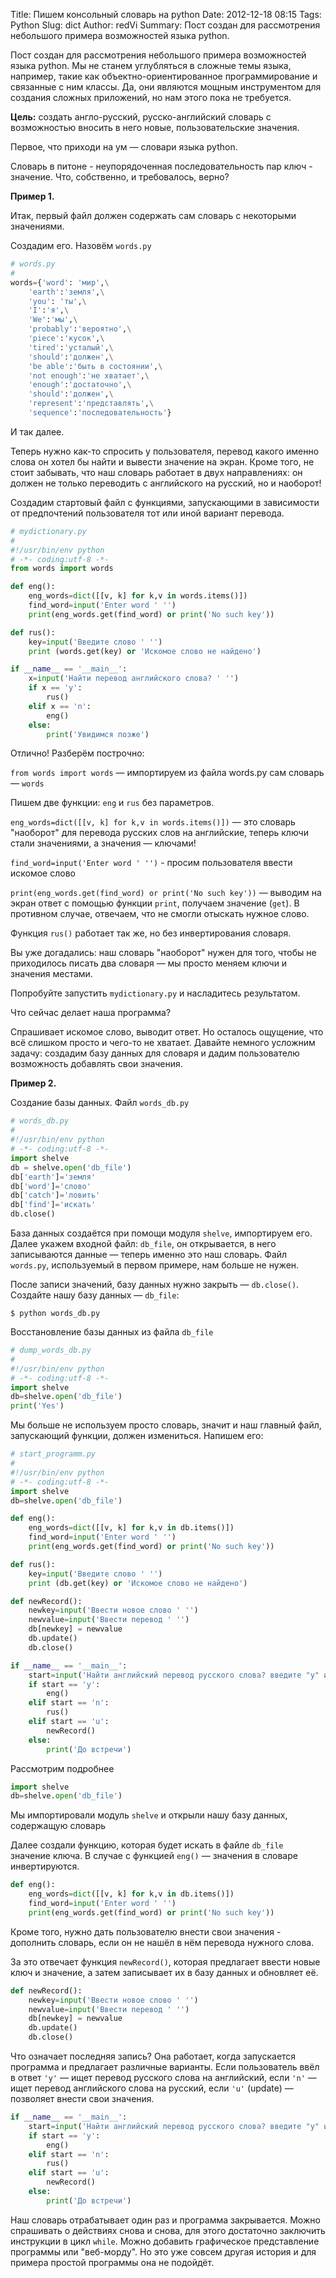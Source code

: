 Title: Пишем консольный словарь на python
Date: 2012-12-18 08:15
Tags: Python
Slug: dict
Author: redVi
Summary: Пост создан для рассмотрения небольшого примера возможностей языка python.

Пост создан для рассмотрения небольшого примера возможностей языка python. Мы не станем углубляться в сложные темы языка, например, такие как объектно-ориентированное программирование и связанные с ним классы. Да, они являются мощным инструментом для создания сложных приложений, но нам этого пока не требуется.

<b>Цель:</b> создать англо-русский, русско-английский словарь с возможностью вносить в него новые, пользовательские значения.

Первое, что приходи на ум &mdash; словари языка python.

Словарь в питоне - неупорядоченная последовательность пар ключ - значение. Что, собственно, и требовалось, верно?

<b>Пример 1.</b>

Итак, первый файл должен содержать сам словарь с некоторыми значениями.

Создадим его. Назовём `words.py`

```python
# words.py
#
words={'word': 'мир',\
    'earth':'земля',\
    'you': 'ты',\
    'I':'я',\
    'We':'мы',\
    'probably':'вероятно',\
    'piece':'кусок',\
    'tired':'усталый',\
    'should':'должен',\
    'be able':'быть в состоянии',\
    'not enough':'не хватает',\
    'enough':'достаточно',\
    'should':'должен',\
    'represent':'представлять',\
    'sequence':'последовательность'}
```

И так далее.

Теперь нужно как-то спросить у пользователя, перевод какого именно слова он хотел бы найти и вывести значение на экран. Кроме того, не стоит забывать, что наш словарь работает в двух направлениях: он должен не только переводить с английского на русский, но и наоборот!

Создадим стартовый файл с функциями, запускающими в зависимости от предпочтений пользователя тот или иной вариант перевода.

```python
# mydictionary.py
#
#!/usr/bin/env python
# -*- coding:utf-8 -*-
from words import words

def eng():
    eng_words=dict([[v, k] for k,v in words.items()])
    find_word=input('Enter word ' '')
    print(eng_words.get(find_word) or print('No such key'))

def rus():
    key=input('Введите слово ' '')
    print (words.get(key) or 'Искомое слово не найдено')

if __name__ == '__main__':
    x=input('Найти перевод английского слова? ' '')
    if x == 'y':
        rus()
    elif x == 'n':
        eng()
    else:
        print('Увидимся позже')
```

Отлично! Разберём построчно:

`from words import words` &mdash; импортируем из файла words.py сам словарь &mdash; `words`

Пишем две функции: `eng` и `rus` без параметров.

`eng_words=dict([[v, k] for k,v in words.items()])` &mdash; это словарь "наоборот" для перевода русских слов на английские, теперь ключи стали значениями, а значения &mdash; ключами!

`find_word=input('Enter word ' '')` - просим пользователя ввести искомое слово

`print(eng_words.get(find_word) or print('No such key'))` &mdash; выводим на экран ответ с помощью функции `print`, получаем значение (`get`). В противном случае, отвечаем, что не смогли отыскать нужное слово.

Функция `rus()` работает так же, но без инвертирования словаря.

Вы уже догадались: наш словарь "наоборот" нужен для того, чтобы не приходилось писать два словаря &mdash; мы просто меняем ключи и значения местами.

Попробуйте запустить `mydictionary.py` и насладитесь результатом.

Что сейчас делает наша программа?

Спрашивает искомое слово, выводит ответ. Но осталось ощущение, что всё слишком просто и чего-то не хватает. Давайте немного усложним задачу: создадим базу данных для словаря и дадим пользователю возможность добавлять свои значения.

<b>Пример 2.</b>

Создание базы данных. Файл `words_db.py`

```python
# words_db.py
#
#!/usr/bin/env python
# -*- coding:utf-8 -*-
import shelve
db = shelve.open('db_file')
db['earth']='земля'
db['word']='слово'
db['catch']='ловить'
db['find']='искать'
db.close()
```

База данных создаётся при помощи модуля `shelve`, импортируем его. Далее укажем входной файл: `db_file`, он открывается, в него записываются данные &mdash; теперь именно это наш словарь. Файл `words.py`, используемый в первом примере, нам больше не нужен.

После записи значений, базу данных нужно закрыть &mdash; `db.close()`. Создайте нашу базу данных &mdash; `db_file`:

`$ python words_db.py`

Восстановление базы данных из файла `db_file`

```python
# dump_words_db.py
#
#!/usr/bin/env python
# -*- coding:utf-8 -*-
import shelve
db=shelve.open('db_file')
print('Yes')
```

Мы больше не используем просто словарь, значит и наш главный файл, запускающий функции, должен измениться. Напишем его:

```python
# start_programm.py
#
#!/usr/bin/env python
# -*- coding:utf-8 -*-
import shelve
db=shelve.open('db_file')

def eng():
    eng_words=dict([[v, k] for k,v in db.items()])
    find_word=input('Enter word ' '')
    print(eng_words.get(find_word) or print('No such key'))

def rus():
    key=input('Введите слово ' '')
    print (db.get(key) or 'Искомое слово не найдено')

def newRecord():
    newkey=input('Ввести новое слово ' '')
    newvalue=input('Ввести перевод ' '')
    db[newkey] = newvalue
    db.update()
    db.close()

if __name__ == '__main__':
    start=input('Найти английский перевод русского слова? введите "y" или "n" ' '')
    if start == 'y':
        eng()
    elif start == 'n':
        rus()
    elif start == 'u':
        newRecord()
    else:
        print('До встречи')
```

Рассмотрим подробнее

```python
import shelve
db=shelve.open('db_file')
```

Мы импортировали модуль `shelve` и открыли нашу базу данных, содержащую словарь

Далее создали функцию, которая будет искать в файле `db_file` значение ключа. В случае с функцией `eng()` &mdash; значения в словаре инвертируются.


```python
def eng():
    eng_words=dict([[v, k] for k,v in db.items()])
    find_word=input('Enter word ' '')
    print(eng_words.get(find_word) or print('No such key'))
```

Кроме того, нужно дать пользователю внести свои значения - дополнить словарь, если он не нашёл в нём перевода нужного слова.

За это отвечает функция `newRecord()`, которая предлагает ввести новые ключ и значение, а затем записывает их в базу данных и обновляет её.

```python
def newRecord():
    newkey=input('Ввести новое слово ' '')
    newvalue=input('Ввести перевод ' '')
    db[newkey] = newvalue
    db.update()
    db.close()
```

Что означает последняя запись? Она работает, когда запускается программа и предлагает различные варианты. Если пользователь ввёл в ответ `'y'` &mdash; ищет перевод русского слова на английский, если `'n'` &mdash; ищет перевод английского слова на русский, если `'u'` (update) &mdash; позволяет внести свои значения.

```python
if __name__ == '__main__':
    start=input('Найти английский перевод русского слова? введите "y" или "n" ' '')
    if start == 'y':
        eng()
    elif start == 'n':
        rus()
    elif start == 'u':
        newRecord()
    else:
        print('До встречи')
```

Наш словарь отрабатывает один раз и программа закрывается. Можно спрашивать о действиях снова и снова, для этого достаточно заключить инструкции в цикл `while`. Можно добавить графическое представление программы или "веб-морду". Но это уже совсем другая история и для примера простой программы она не подойдёт.
